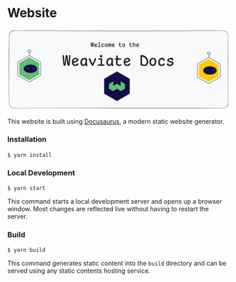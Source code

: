 # Website

<div style="text-align: center;">
  <a href="https://weaviate.io/developers/weaviate" target="_blank" rel="noopener noreferrer">
    <img src="/static/img/github/weaviate-docs-banner.png" alt="Weaviate Docs Banner" />
  </a>
</div>

This website is built using [Docusaurus](https://docusaurus.io/), a modern static website generator.

### Installation

```
$ yarn install
```

### Local Development

```
$ yarn start
```

This command starts a local development server and opens up a browser window. Most changes are reflected live without having to restart the server.

### Build

```
$ yarn build
```

This command generates static content into the `build` directory and can be served using any static contents hosting service.
